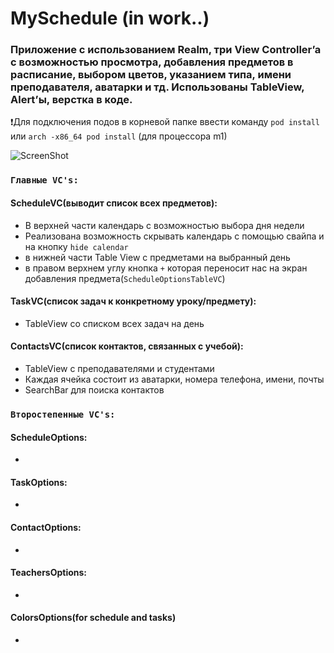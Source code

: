 # MySchedule (in work..)
<!-- ## schedule for school or university -->


### Приложение с использованием Realm, три View Controller’a c возможностью просмотра, добавления предметов в расписание, выбором цветов, указанием типа, имени преподавателя, аватарки и тд. Использованы TableView, Alert’ы, верстка в коде.

❗️Для подключения подов в корневой папке ввести команду ``pod install`` или ``arch -x86_64 pod install`` (для процессора m1)

![ScreenShot](https://i.ibb.co/wRsQLxc/ezgif-com-gif-maker.gif)

### ``Главные VC's:``
#### ScheduleVC(выводит список всех предметов):
- В верхней части календарь с возможностью выбора дня недели
- Реализована возможность скрывать календарь с помощью свайпа и на кнопку ``hide calendar``
- в нижней части Table View с предметами на выбранный день
- в правом верхнем углу кнопка ``+`` которая переносит нас на экран добавления предмета(``SсheduleOptionsTableVC``)

#### TaskVC(cписок задач к конкретному уроку/предмету):
- TableView со списком всех задач на день

#### ContactsVC(список контактов, связанных с учебой):
- TableView с преподавателями и студентами
- Каждая ячейка состоит из аватарки, номера телефона, имени, почты
- SearchBar для поиска контактов

### ``Второстепенные VC's:`` 
#### ScheduleOptions:
-
#### TaskOptions:
-
#### ContactOptions:
-
#### TeachersOptions:
-
#### ColorsOptions(for schedule and tasks)
-
